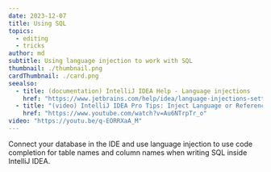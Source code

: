 ```yaml
---
date: 2023-12-07
title: Using SQL
topics:
  - editing
  - tricks
author: md
subtitle: Using language injection to work with SQL
thumbnail: ./thumbnail.png
cardThumbnail: ./card.png
seealso:
  - title: (documentation) IntelliJ IDEA Help - Language injections
    href: "https://www.jetbrains.com/help/idea/language-injections-settings.html"
  - title: "(video) IntelliJ IDEA Pro Tips: Inject Language or Reference"
    href: "https://www.youtube.com/watch?v=Au6NTrpTr_o"
video: "https://youtu.be/q-EORRXaA_M"
---
```


Connect your database in the IDE and use language injection to use code completion for table names and column names when writing SQL inside IntelliJ IDEA.

